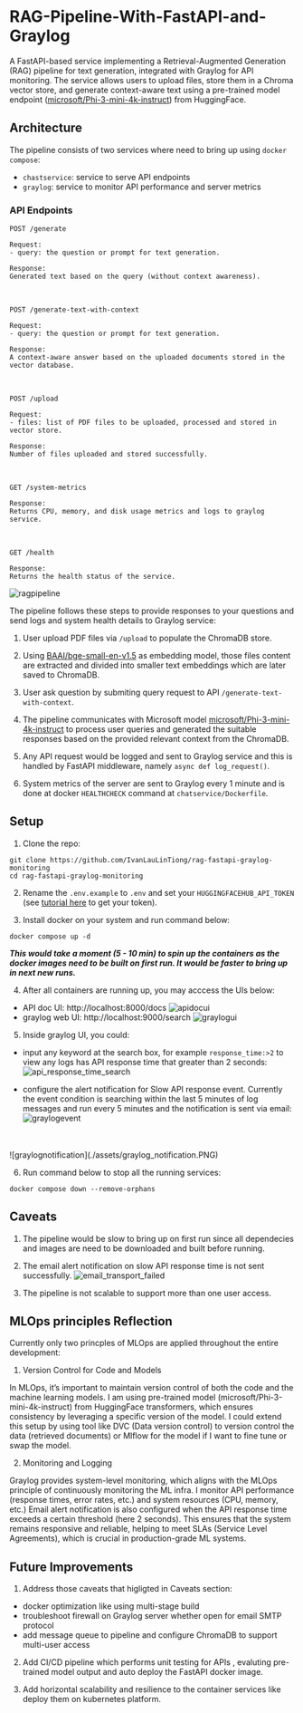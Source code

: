 
# RAG-Pipeline-With-FastAPI-and-Graylog

A FastAPI-based service implementing a Retrieval-Augmented Generation (RAG) pipeline for text generation, integrated with Graylog for API monitoring. The service allows users to upload files, store them in a Chroma vector store, and generate context-aware text using a pre-trained model endpoint ([microsoft/Phi-3-mini-4k-instruct](https://huggingface.co/microsoft/Phi-3-mini-4k-instruct)) from HuggingFace.

## Architecture

The pipeline consists of two services where need to bring up using `docker compose`:
- `chastservice`: service to serve API endpoints
- `graylog`: service to monitor API performance and server metrics


### API Endpoints

```
POST /generate

Request:
- query: the question or prompt for text generation.

Response:
Generated text based on the query (without context awareness).
```
<br />

```
POST /generate-text-with-context

Request:
- query: the question or prompt for text generation.

Response:
A context-aware answer based on the uploaded documents stored in the vector database.
```
<br />


```
POST /upload

Request:
- files: list of PDF files to be uploaded, processed and stored in vector store.

Response:
Number of files uploaded and stored successfully.
```
<br />

```
GET /system-metrics

Response:
Returns CPU, memory, and disk usage metrics and logs to graylog service.
```
<br />

```
GET /health

Response:
Returns the health status of the service.
```

![ragpipeline](assets/rag_pipeline.png)

The pipeline follows these steps to provide responses to your questions and send logs and system health details to Graylog service:

1. User upload PDF files via `/upload` to populate the ChromaDB store.

2. Using [BAAI/bge-small-en-v1.5](https://huggingface.co/BAAI/bge-small-en-v1.5) as embedding model, those files content are extracted and divided into smaller text embeddings which are later saved to ChromaDB.

3. User ask question by submiting query request to API `/generate-text-with-context`.

4. The pipeline communicates with Microsoft model [microsoft/Phi-3-mini-4k-instruct](https://huggingface.co/microsoft/Phi-3-mini-4k-instruct) to process user queries and generated the suitable responses based on the provided relevant context from the ChromaDB.

5. Any API request would be logged and sent to Graylog service and this is handled by FastAPI middleware, namely `async def log_request()`.

6. System metrics of the server are sent to Graylog every 1 minute and is done at docker `HEALTHCHECK` command at `chatservice/Dockerfile`.


## Setup

1. Clone the repo:
```
git clone https://github.com/IvanLauLinTiong/rag-fastapi-graylog-monitoring
cd rag-fastapi-graylog-monitoring

```

2. Rename the `.env.example` to `.env` and set your `HUGGINGFACEHUB_API_TOKEN` (see [tutorial here](https://huggingface.co/docs/hub/en/security-tokens) to get your token).

3. Install docker on your system and run command below:
```
docker compose up -d
```
***This would take a moment (5 - 10 min) to spin up the containers as the docker images need to be built on first run. It would be faster to bring up in next new runs.***

4. After all containers are running up, you may acccess the UIs below:
- API doc UI: http://localhost:8000/docs
![apidocui](./assets/fastapi_apidoc_web_ui.PNG)
- graylog web UI: http://localhost:9000/search
![graylogui](./assets/graylog_web_ui.PNG)

5. Inside graylog UI, you could:
-  input any keyword at the search box, for example `response_time:>2` to view any logs has API
response time that greater than 2 seconds:
![api_response_time_search](./assets/api_response_time_search.PNG)


- configure the alert notification for Slow API response event. Currently the event condition is searching within the last 5 minutes of log messages and run every 5 minutes and the notification is sent via email:
![graylogevent](./assets/graylog_event.PNG)
<br />
<br />
![graylognotification](./assets/graylog_notification.PNG)


6. Run command below to stop all the running services:
```
docker compose down --remove-orphans
```

## Caveats
1. The pipeline would be slow to bring up on first run since all dependecies and images are need to be downloaded and built before running.

2. The email alert notification on slow API response time is not sent successfully.
![email_transport_failed](./assets/email_transport_failed.png)

3. The pipeline is not scalable to support more than one user access.


## MLOps principles Reflection
Currently only two princples of MLOps are applied throughout the entire development:

1. Version Control for Code and Models

In MLOps, it’s important to maintain version control of both the code and the machine learning models. I am using pre-trained model (microsoft/Phi-3-mini-4k-instruct) from HuggingFace transformers, which ensures consistency by leveraging a specific version of the model. I could extend this setup by using tool like DVC (Data version control) to version control the data (retrieved documents) or Mlflow for the model if I want to fine tune or swap the model.

2. Monitoring and Logging

Graylog provides system-level monitoring, which aligns with the MLOps principle of continuously monitoring the ML infra. I monitor API performance (response times, error rates, etc.) and system resources (CPU, memory, etc.)
Email alert notification is also configured when the API response time exceeds a certain threshold (here 2 seconds). This ensures that the system remains responsive and reliable, helping to meet SLAs (Service Level Agreements), which is crucial in production-grade ML systems.

## Future Improvements
1. Address those caveats that higligted in Caveats section:
- docker optimization like using multi-stage build
- troubleshoot firewall on Graylog server whether open for email SMTP protocol
- add message queue to pipeline and configure ChromaDB to support multi-user access

2. Add CI/CD pipeline which performs unit testing for APIs , evaluting pre-trained model output and auto deploy the FastAPI docker image.

3. Add horizontal scalability and resilience to the container services like deploy them on kubernetes platform.
